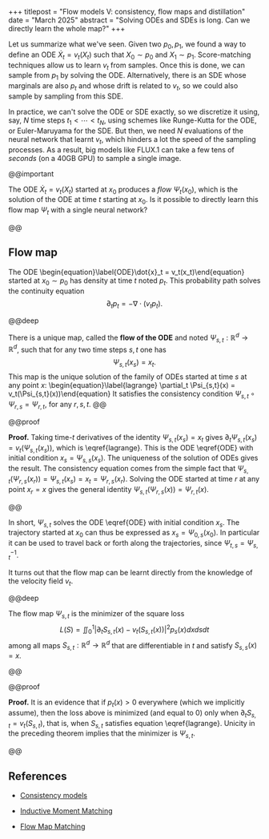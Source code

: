 +++
titlepost = "Flow models V: consistency, flow maps and distillation"
date = "March 2025"
abstract = "Solving ODEs and SDEs is long. Can we directly learn the whole map?"
+++

Let us summarize what we've seen. Given two $p_0, p_1$, we found a way to define an ODE $\dot{X}_t = v_t(X_t)$ such that $X_0 \sim p_0$ and $X_1 \sim p_1$. Score-matching techniques allow us to learn $v_t$ from samples. Once this is done, we can sample from $p_1$ by solving the ODE. Alternatively, there is an SDE whose marginals are also $p_t$ and whose drift is related to $v_t$, so we could also sample by sampling from this SDE. 

In practice, we can't solve the ODE or SDE exactly, so we discretize it using, say, $N$ time steps $t_1 < \dotsb < t_N$, using schemes like Runge-Kutta for the ODE, or Euler-Maruyama for the SDE. But then, we need $N$ evaluations of the neural network that learnt $v_t$, which hinders a lot the speed of the sampling processes. As a result, big models like FLUX.1 can take a few tens of *seconds* (on a 40GB GPU) to sample a single image. 

@@important 

The ODE $\dot{X}_t = v_t(X_t)$ started at $x_0$ produces a *flow* $\Psi_t(x_0)$, which is the solution of the ODE at time $t$ starting at $x_0$. Is it possible to directly learn this flow map $\Psi_t$ with a single neural network? 

@@ 

## Flow map 

The ODE \begin{equation}\label{ODE}\dot{x}_t = v_t(x_t)\end{equation} started at $x_0 \sim p_0$ has density at time $t$ noted $p_t$. This probability path solves the continuity equation 
$$ \partial_t p_t = - \nabla \cdot (v_t p_t). $$

@@deep 

There is a unique map, called the **flow of the ODE** and noted $\Psi_{s,t}:\mathbb{R}^d \to \mathbb{R}^d$, such that for any two time steps $s,t$ one has 
$$\Psi_{s,t}(x_s) = x_t.$$
This map is the unique solution of the family of ODEs started at time $s$ at any point $x$: 
\begin{equation}\label{lagrange} \partial_t \Psi_{s,t}(x) = v_t(\Psi_{s,t}(x))\end{equation}
It satisfies the consistency condition $\Psi_{s,t}\circ \Psi_{r,s} = \Psi_{r,t}$, for any $r,s,t$. 
@@

@@proof 

**Proof.** Taking time-$t$ derivatives of the identity $\Psi_{s,t}(x_s) = x_t$ gives $\partial_t \Psi_{s,t}(x_s) = v_t(\Psi_{s,t}(x_s))$, which is \eqref{lagrange}. This is the ODE \eqref{ODE} with initial condition $x_s = \Psi_{s,s}(x_s)$. The uniqueness of the solution of ODEs gives the result. The consistency equation comes from the simple fact that $\Psi_{s,t}(\Psi_{r,s}(x_r)) = \Psi_{s,t}(x_s) = x_t = \Psi_{r,s}(x_r)$. Solving the ODE started at time $r$ at any point $x_r = x$ gives the general identity $\Psi_{s,t}(\Psi_{r,s}(x)) = \Psi_{r,t}(x)$.

@@ 

In short, $\Psi_{s,t}$ solves the ODE \eqref{ODE} with initial condition $x_s$. The trajectory started at $x_0$ can thus be expressed as $x_s = \Psi_{0,s}(x_0)$. In particular it can be used to travel back or forth along the trajectories, since $\Psi_{t,s} = \Psi_{s,t}^{-1}$.

It turns out that the flow map can be learnt directly from the knowledge of the velocity field $v_t$.  

@@deep 

The flow map $\Psi_{s,t}$ is the minimizer of the square loss
$$L(S) = \iint_0^1 | \partial_t S_{s,t}(x) - v_t(S_{s,t}(x))|^2 p_s(x) dx ds dt $$
among all maps $S_{s,t}:\mathbb{R}^d \to \mathbb{R}^d$ that are differentiable in $t$ and satisfy $S_{s,s}(x) = x$.

@@ 

@@proof 

**Proof.** It is an evidence that if $p_t(x)>0$ everywhere (which we implicitly assume), then the loss above is minimized (and equal to 0) only when $\partial_t S_{s,t} = v_t(S_{s,t})$, that is, when $S_{s,t}$ satisfies equation \eqref{lagrange}. Unicity in the preceding theorem implies that the minimizer is $\Psi_{s,t}$. 

@@

## References 

- [Consistency models](https://arxiv.org/abs/2303.01469)

- [Inductive Moment Matching](https://arxiv.org/pdf/2503.07565)

- [Flow Map Matching](https://arxiv.org/pdf/2406.07507)